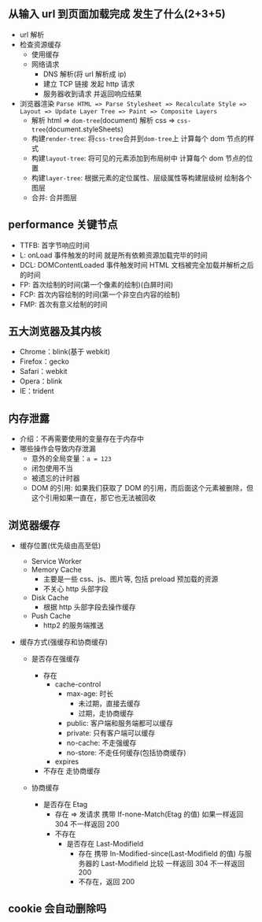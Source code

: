 ## 从输入 url 到页面加载完成 发生了什么(2+3+5)

- url 解析
- 检查资源缓存
  - 使用缓存
  - 网络请求
    - DNS 解析(将 url 解析成 ip)
    - 建立 TCP 链接 发起 http 请求
    - 服务器收到请求 并返回响应结果
- 浏览器渲染 `Parse HTML => Parse Stylesheet => Recalculate Style => Layout => Update Layer Tree => Paint => Composite Layers`
  - 解析 html => `dom-tree`(document) 解析 css => `css-tree`(document.styleSheets)
  - 构建`render-tree`: 将`css-tree`合并到`dom-tree`上 计算每个 dom 节点的样式
  - 构建`layout-tree`: 将可见的元素添加到布局树中 计算每个 dom 节点的位置
  - 构建`layer-tree`: 根据元素的定位属性、层级属性等构建层级树 绘制各个图层
  - 合并: 合并图层

## performance 关键节点

- TTFB: 首字节响应时间
- L: onLoad 事件触发的时间 就是所有依赖资源加载完毕的时间
- DCL: DOMContentLoaded 事件触发时间 HTML 文档被完全加载并解析之后的时间
- FP: 首次绘制的时间(第一个像素的绘制)(白屏时间)
- FCP: 首次内容绘制的时间(第一个非空白内容的绘制)
- FMP: 首次有意义绘制的时间

## 五大浏览器及其内核

- Chrome：blink(基于 webkit)
- Firefox：gecko
- Safari：webkit
- Opera：blink
- IE：trident

## 内存泄露

- 介绍：不再需要使用的变量存在于内存中
- 哪些操作会导致内存泄漏
  - 意外的全局变量：`a = 123`
  - 闭包使用不当
  - 被遗忘的计时器
  - DOM 的引用: 如果我们获取了 DOM 的引用，而后面这个元素被删除，但这个引用如果一直在，那它也无法被回收

## 浏览器缓存

- 缓存位置(优先级由高至低)

  - Service Worker
  - Memory Cache
    - 主要是一些 css、js、图片等, 包括 preload 预加载的资源
    - 不关心 http 头部字段
  - Disk Cache
    - 根据 http 头部字段去操作缓存
  - Push Cache
    - http2 的服务端推送

- 缓存方式(强缓存和协商缓存)

  - 是否存在强缓存

    - 存在
      - cache-control
        - max-age: 时长
          - 未过期，直接去缓存
          - 过期，走协商缓存
        - public: 客户端和服务端都可以缓存
        - private: 只有客户端可以缓存
        - no-cache: 不走强缓存
        - no-store: 不走任何缓存(包括协商缓存)
      - expires
    - 不存在 走协商缓存

  - 协商缓存
    - 是否存在 Etag
      - 存在 => 发请求 携带 If-none-Match(Etag 的值) 如果一样返回 304 不一样返回 200
      - 不存在
        - 是否存在 Last-Modifield
          - 存在 携带 In-Modified-since(Last-Modifield 的值) 与服务器的 Last-Modifield 比较 一样返回 304 不一样返回 200
          - 不存在，返回 200

## cookie 会自动删除吗
